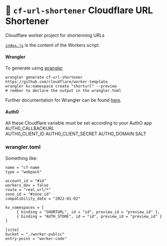 # 👷 `cf-url-shortener` Cloudflare URL Shortener

Cloudflare worker project for shortenning URLs

[`index.js`](https://github.com/cloudflare/worker-template/blob/master/index.js) is the content of the Workers script.

#### Wrangler

To generate using [wrangler](https://github.com/cloudflare/wrangler)

```
wrangler generate cf-url-shortener https://github.com/cloudflare/worker-template
wrangler kv:namespace create "shorturl" --preview
# rember to declare the output in the wrangler.toml
```

Further documentation for Wrangler can be found [here](https://developers.cloudflare.com/workers/tooling/wrangler).

#### Auth0
All these Cloudflare variable must be set according to your AuthO app
AUTH0_CALLBACKURL	
AUTH0_CLIENT_ID	
AUTH0_CLIENT_SECRET	
AUTH0_DOMAIN
SALT

### wrangler.toml
Something like:
```
name = "cf-name
type = "webpack"

account_id = "#id"
workers_dev = false
route = "real_url/*"
zone_id = "#zone_id"
compatibility_date = "2022-01-02"

kv_namespaces = [ 
	 { binding = "SHORTURL", id = "id", preview_id = "preview_id" },
     { binding = "AUTH_STORE", id = "id", preview_id = "preview_id" }
]

[site]
bucket = "./worker-public"
entry-point = "worker-code"
```

